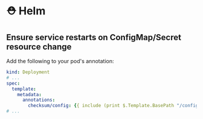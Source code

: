 # ⛑ Helm

## Ensure service restarts on ConfigMap/Secret resource change

Add the following to your pod's annotation:

```yaml
kind: Deployment
# ...
spec:
  template:
    metadata:
      annotations:
        checksum/config: {{ include (print $.Template.BasePath "/configmap.yaml") . | sha256sum }}
# ...
```
